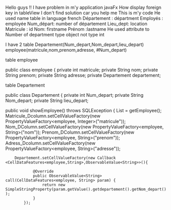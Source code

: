 Hello guys !!
I have problem in m'y application javaFx
How display foreign key in tableView 
I don't find solution car you help me 
This is m'y code 
He used name table in language french 
Département : départment
Employés : employée
Num_départ: number of département
Lieu_dept: location 
Matricule : id
Nom: firstname
Prénom :lastname
He used attribute to Number of department type object not type int

I have 2 table 
Departement(Num_depart,Nom_depart,lieu_depart)
employee(matricule,nom,prenom,adresse, #Num_depart)

table employee

public class employee {
    private  int matricule;
    private  String nom;
    private  String prenom;
    private  String adresse;
    private  Departement departement;

table Departement

public class Departement {
    private   int Num_depart;
    private   String Nom_depart;
    private   String lieu_depart;

public void showEmployee() throws SQLException {
        List = getEmployee();
        Matricule_Dcolumn.setCellValueFactory(new PropertyValueFactory<employee, Integer>("matricule"));
        Nom_DColumn.setCellValueFactory(new PropertyValueFactory<employee, String>("nom"));
        Prenom_DColumn.setCellValueFactory(new PropertyValueFactory<employee, String>("prenom"));
        Adress_Dcolumn.setCellValueFactory(new PropertyValueFactory<employee, String>("adresse"));
        
        Departement.setCellValueFactory(new Callback <CellDataFeatures<employee,String>,ObservableValue<String>>(){

                @Override
                public ObservableValue<String> call(CellDataFeatures<employee, String> param) {
                    return new SimpleStringProperty(param.getValue().getdepartement().getNom_depart() );
                }
            });
